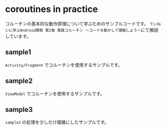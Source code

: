 # coroutines in practice
コルーチンの基本的な動作原理について学ぶためのサンプルコードです。
`ていねいに学ぶAndroid開発 第2章 実践コルーチン 〜コードを動かして理解しよう〜`にて解説しています。

## sample1
`Activity/Fragment` でコルーチンを使用するサンプルです。

## sample2
`ViewModel` でコルーチンを使用するサンプルです。

## sample3
`sample2` の処理を少しだけ複雑にしたサンプルです。

